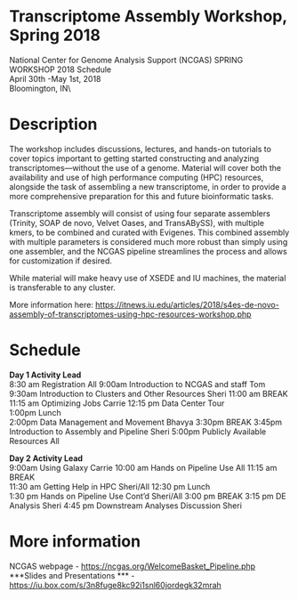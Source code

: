 # Transcriptome Assembly Workshop, Spring 2018
National Center for Genome Analysis Support (NCGAS) SPRING WORKSHOP 2018 Schedule\
April 30th -May 1st, 2018 \
Bloomington, IN\

# Description 
The workshop includes discussions, lectures, and hands-on tutorials to cover topics important to getting started constructing and analyzing transcriptomes—without the use of a genome. Material will cover both the availability and use of high performance computing (HPC) resources, alongside the task of assembling a new transcriptome, in order to provide a more comprehensive preparation for this and future bioinformatic tasks.

Transcriptome assembly will consist of using four separate assemblers (Trinity, SOAP de novo, Velvet Oases, and TransABySS), with multiple kmers, to be combined and curated with Evigenes. This combined assembly with multiple parameters is considered much more robust than simply using one assembler, and the NCGAS pipeline streamlines the process and allows for customization if desired. 

While material will make heavy use of XSEDE and IU machines, the material is transferable to any cluster.

More information here: https://itnews.iu.edu/articles/2018/s4es-de-novo-assembly-of-transcriptomes-using-hpc-resources-workshop.php

# Schedule 
**Day 1			  Activity							                                      Lead**  
8:30 am		  Registration							                                  All
9:00am		  Introduction to NCGAS and staff			                        Tom
9:30am		  Introduction to Clusters and Other Resources		            Sheri
11:00 am		BREAK				
11:15 am		Optimizing Jobs						                                  Carrie
12:15 pm		Data Center Tour						
1:00pm		  Lunch		
2:00pm		  Data Management and Movement				                        Bhavya
3:30pm		  BREAK
3:45pm		  Introduction to Assembly and Pipeline			                  Sheri
5:00pm		  Publicly Available Resources					                      All

**Day 2			  Activity							                                      Lead**        
9:00am		  Using Galaxy							                                  Carrie
10:00 am		Hands on Pipeline Use					                               All
11:15 am		BREAK	
11:30 am		Getting Help in HPC						                              Sheri/All
12:30 pm		Lunch		
1:30 pm		  Hands on Pipeline Use Cont’d				                        Sheri/All
3:00 pm		  BREAK
3:15 pm		  DE Analysis 							                                  Sheri
4:45 pm 		Downstream Analyses Discussion				                      Sheri

# More information 
NCGAS webpage - https://ncgas.org/WelcomeBasket_Pipeline.php
***Slides and Presentations *** - https://iu.box.com/s/3n8fuge8kc92i1snl60jordegk32mrah
